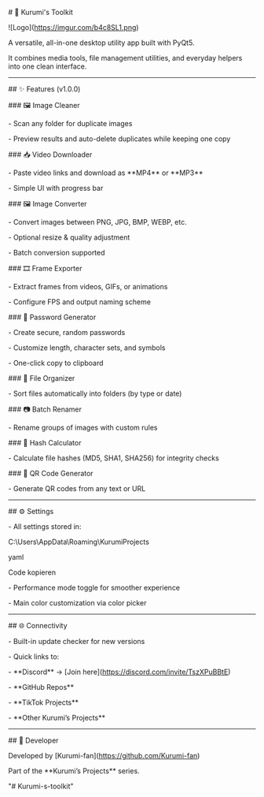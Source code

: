 \# 🧰 Kurumi's Toolkit



!\[Logo](https://imgur.com/b4c8SL1.png)



A versatile, all-in-one desktop utility app built with PyQt5.  

It combines media tools, file management utilities, and everyday helpers into one clean interface.



---



\## ✨ Features (v1.0.0)



\### 🖼️ Image Cleaner

\- Scan any folder for duplicate images

\- Preview results and auto-delete duplicates while keeping one copy



\### 📥 Video Downloader

\- Paste video links and download as \*\*MP4\*\* or \*\*MP3\*\*

\- Simple UI with progress bar



\### 🖼️ Image Converter

\- Convert images between PNG, JPG, BMP, WEBP, etc.

\- Optional resize \& quality adjustment

\- Batch conversion supported



\### 🎞️ Frame Exporter

\- Extract frames from videos, GIFs, or animations

\- Configure FPS and output naming scheme



\### 🔐 Password Generator

\- Create secure, random passwords

\- Customize length, character sets, and symbols

\- One-click copy to clipboard



\### 📂 File Organizer

\- Sort files automatically into folders (by type or date)



\### 📷 Batch Renamer

\- Rename groups of images with custom rules



\### 🔢 Hash Calculator

\- Calculate file hashes (MD5, SHA1, SHA256) for integrity checks



\### 📱 QR Code Generator

\- Generate QR codes from any text or URL



---



\## ⚙️ Settings

\- All settings stored in:

C:\\Users<user>\\AppData\\Roaming\\KurumiProjects



yaml

Code kopieren

\- Performance mode toggle for smoother experience

\- Main color customization via color picker



---



\## 🌐 Connectivity

\- Built-in update checker for new versions

\- Quick links to:

\- \*\*Discord\*\* → \[Join here](https://discord.com/invite/TszXPuBBtE)

\- \*\*GitHub Repos\*\*  

\- \*\*TikTok Projects\*\*

\- \*\*Other Kurumi’s Projects\*\*



---



\## 👤 Developer

Developed by \[Kurumi-fan](https://github.com/Kurumi-fan)  

Part of the \*\*Kurumi’s Projects\*\* series.

"# Kurumi-s-toolkit" 
